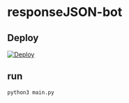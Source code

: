 # responseJSON-bot

## Deploy

[![Deploy](https://www.herokucdn.com/deploy/button.svg)](https://heroku.com/deploy)


## run 
```python3 main.py```
